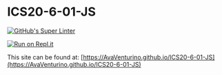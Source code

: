 # ICS20-6-01-JS

[![GitHub's Super Linter](https://github.com/AvaVenturino/ICS20-6-01-JS/workflows/GitHub's%20Super%20Linter/badge.svg)](https://github.com/AvaVenturino/ICS20-6-01-JS/actions)

[![Run on Repl.it](https://repl.it/badge/github/AvaVenturino/ICS20-6-01-JS)](https://repl.it/github/AvaVenturino/ICS20-6-01-JS)

This site can be found at: [https://AvaVenturino.github.io/ICS20-6-01-JS](https://AvaVenturino.github.io/ICS20-6-01-JS)
